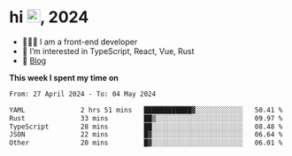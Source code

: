 <h1> hi <img src="https://raw.githubusercontent.com/blackcater/blackcater/main/images/Hi.gif" height="24" />, 2024 </h1>

- 🧑🏻‍💻 I am a front-end developer
- 👀 I’m interested in TypeScript, React, Vue, Rust
- 📝 [Blog](https://yixiaojiu-blog.netlify.app/)

**This week I spent my time on** 

<!--START_SECTION:waka-->

```txt
From: 27 April 2024 - To: 04 May 2024

YAML              2 hrs 51 mins   ████████████▓░░░░░░░░░░░░   50.41 %
Rust              33 mins         ██▒░░░░░░░░░░░░░░░░░░░░░░   09.97 %
TypeScript        28 mins         ██░░░░░░░░░░░░░░░░░░░░░░░   08.48 %
JSON              22 mins         █▓░░░░░░░░░░░░░░░░░░░░░░░   06.64 %
Other             20 mins         █▓░░░░░░░░░░░░░░░░░░░░░░░   06.01 %
```

<!--END_SECTION:waka-->
